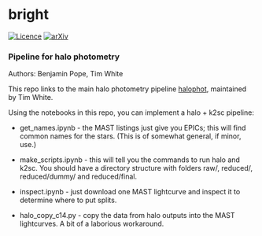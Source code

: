# bright
[![Licence](http://img.shields.io/badge/license-GPLv3-blue.svg?style=flat)](http://www.gnu.org/licenses/gpl-3.0.html)
[![arXiv](http://img.shields.io/badge/arXiv-1708.07462-blue.svg?style=flat)](http://arxiv.org/abs/1708.07462)

### Pipeline for halo photometry

Authors: Benjamin Pope, Tim White

This repo links to the main halo photometry pipeline [halophot](github.com/hvidy/), maintained by Tim White. 

Using the notebooks in this repo, you can implement a halo + k2sc pipeline:

- get_names.ipynb - the MAST listings just give you EPICs; this will find common names for the stars. (This is of somewhat general, if minor, use.)

- make_scripts.ipynb - this will tell you the commands to run halo and k2sc. You should have a directory structure with folders raw/, reduced/, reduced/dummy/ and reduced/final.

- inspect.ipynb - just download one MAST lightcurve and inspect it to determine where to put splits. 

- halo_copy_c14.py - copy the data from halo outputs into the MAST lightcurves. A bit of a laborious workaround.